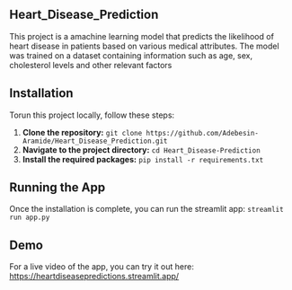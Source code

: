 ## Heart_Disease_Prediction

This project is a amachine learning model that predicts the likelihood of heart disease in patients based on various medical attributes. The model was trained on a dataset containing information such as age, sex, cholesterol levels and other relevant factors

## Installation
Torun this project locally, follow these steps:
1. **Clone the repository:**
   `git clone https://github.com/Adebesin-Aramide/Heart_Disease_Prediction.git`
2. **Navigate to the project directory:**
   `cd Heart_Disease-Prediction`
3. **Install the required packages:**
   `pip install -r requirements.txt`

## Running the App
Once the installation is complete, you can run the streamlit app:
`streamlit run app.py`

## Demo
For a live video of the app, you can try it out here:
https://heartdiseasepredictions.streamlit.app/
